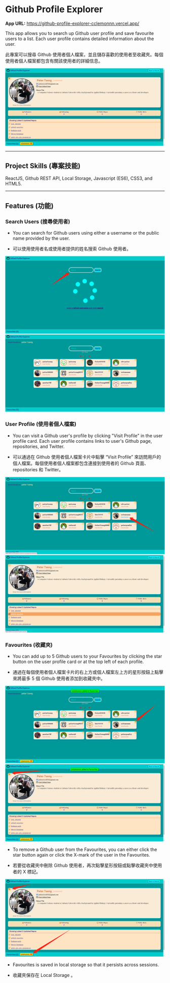 # Github Profile Explorer

**App URL:** https://github-profile-explorer-cclemonnn.vercel.app/

This app allows you to search up Github user profile and save favourite users to a list. Each user profile contains detailed information about the user.

此專案可以搜尋 Github 使用者個人檔案，並且儲存喜歡的使用者至收藏夾。每個使用者個人檔案都包含有關該使用者的詳細信息。

![Demo](./images/Demo1.png)

---

## Project Skills (專案技能)

ReactJS, Github REST API, Local Storage, Javascript (ES6), CSS3, and HTML5.

---

## Features (功能)

### Search Users (搜尋使用者)

- You can search for Github users using either a username or the public name provided by the user.

- 可以使用使用者名或使用者提供的姓名搜索 Github 使用者。

![Search 1](./images/Search1.png)
![Search 2](./images/Search2.png)

### User Profile (使用者個人檔案)

- You can visit a Github user's profile by clicking "Visit Profile" in the user profile card. Each user profile contains links to user's Github page, repositories, and Twitter.

- 可以通過在 Github 使用者個人檔案卡片中點擊 “Visit Profile” 來訪問用戶的個人檔案。每個使用者個人檔案都包含連接到使用者的 Github 頁面、repositories 和 Twitter。

![Profile 1](./images/Profile1.png)
![Profile 2](./images/Profile2.png)

### Favourites (收藏夾)

- You can add up to 5 Github users to your Favourites by clicking the star button on the user profile card or at the top left of each profile.

- 通過在每個使用者個人檔案卡片的右上方或個人檔案左上方的星形按鈕上點擊來將最多 5 個 Github 使用者添加到收藏夾中。

![Favourites 1](./images/Add1.png)
![Favourites 2](./images/Add2.png)

- To remove a Github user from the Favourites, you can either click the star button again or click the X-mark of the user in the Favourites.

- 若要從收藏夾中刪除 Github 使用者，再次點擊星形按鈕或點擊收藏夾中使用者的 X 標記。

![Remove](./images/Remove.png)

- Favourites is saved in local storage so that it persists across sessions.

- 收藏夾保存在 Local Storage 。
